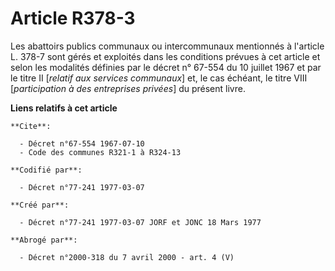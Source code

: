 # Article R378-3

Les abattoirs publics communaux ou intercommunaux mentionnés à l'article L. 378-7 sont gérés et exploités dans les conditions
prévues à cet article et selon les modalités définies par le décret n° 67-554 du 10 juillet 1967 et par le titre II [*relatif
aux services communaux*] et, le cas échéant, le titre VIII [*participation à des entreprises privées*] du présent livre.

**Liens relatifs à cet article**

	**Cite**:

	  - Décret n°67-554 1967-07-10
	  - Code des communes R321-1 à R324-13

	**Codifié par**:

	  - Décret n°77-241 1977-03-07

	**Créé par**:

	  - Décret n°77-241 1977-03-07 JORF et JONC 18 Mars 1977

	**Abrogé par**:

	  - Décret n°2000-318 du 7 avril 2000 - art. 4 (V)
